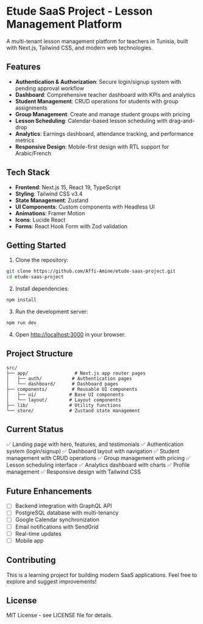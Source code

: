 # Etude SaaS Project - Lesson Management Platform

A multi-tenant lesson management platform for teachers in Tunisia, built with Next.js, Tailwind CSS, and modern web technologies.

## Features

- **Authentication & Authorization**: Secure login/signup system with pending approval workflow
- **Dashboard**: Comprehensive teacher dashboard with KPIs and analytics
- **Student Management**: CRUD operations for students with group assignments
- **Group Management**: Create and manage student groups with pricing
- **Lesson Scheduling**: Calendar-based lesson scheduling with drag-and-drop
- **Analytics**: Earnings dashboard, attendance tracking, and performance metrics
- **Responsive Design**: Mobile-first design with RTL support for Arabic/French

## Tech Stack

- **Frontend**: Next.js 15, React 19, TypeScript
- **Styling**: Tailwind CSS v3.4
- **State Management**: Zustand
- **UI Components**: Custom components with Headless UI
- **Animations**: Framer Motion
- **Icons**: Lucide React
- **Forms**: React Hook Form with Zod validation

## Getting Started

1. Clone the repository:
```bash
git clone https://github.com/Affi-Amine/etude-saas-project.git
cd etude-saas-project
```

2. Install dependencies:
```bash
npm install
```

3. Run the development server:
```bash
npm run dev
```

4. Open [http://localhost:3000](http://localhost:3000) in your browser.

## Project Structure

```
src/
├── app/                 # Next.js app router pages
│   ├── auth/           # Authentication pages
│   └── dashboard/      # Dashboard pages
├── components/         # Reusable UI components
│   ├── ui/            # Base UI components
│   └── layout/        # Layout components
├── lib/               # Utility functions
└── store/             # Zustand state management
```

## Current Status

✅ Landing page with hero, features, and testimonials
✅ Authentication system (login/signup)
✅ Dashboard layout with navigation
✅ Student management with CRUD operations
✅ Group management with pricing
✅ Lesson scheduling interface
✅ Analytics dashboard with charts
✅ Profile management
✅ Responsive design with Tailwind CSS

## Future Enhancements

- [ ] Backend integration with GraphQL API
- [ ] PostgreSQL database with multi-tenancy
- [ ] Google Calendar synchronization
- [ ] Email notifications with SendGrid
- [ ] Real-time updates
- [ ] Mobile app

## Contributing

This is a learning project for building modern SaaS applications. Feel free to explore and suggest improvements!

## License

MIT License - see LICENSE file for details.
